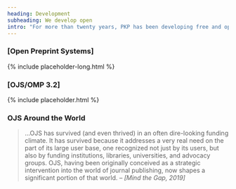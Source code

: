 ```yaml
---
heading: Development
subheading: We develop open
intro: "For more than twenty years, PKP has been developing free and open source software that improves and adapts with the changing publishing ecosystem. In 2019…"
---
```


### [Open Preprint Systems]

{% include placeholder-long.html %}

### [OJS/OMP 3.2]

{% include placeholder.html %}


### OJS Around the World

> &hellip;OJS has survived (and even thrived) in an often dire-looking funding climate. It has survived because it addresses a very real need on the part of its large user base, one recognized not just by its users, but also by funding institutions, libraries, universities, and advocacy groups. OJS, having been originally conceived as a strategic intervention into the world of journal publishing, now shapes a significant portion of that world. <cite>&ndash; [Mind the Gap, 2019]</cite>

